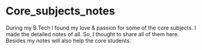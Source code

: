 # Core_subjects_notes
During my B.Tech I found my love &amp; passion for some of the core subjects. I made the detailed notes of all. So, I thought to share all of them here. Besides my notes will also help the core students.
